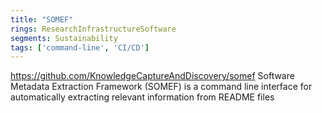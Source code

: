 ```yaml
---
title: "SOMEF"
rings: ResearchInfrastructureSoftware
segments: Sustainability
tags: ['command-line', 'CI/CD']
---
```

https://github.com/KnowledgeCaptureAndDiscovery/somef
Software Metadata Extraction Framework (SOMEF) is a command line interface for automatically extracting relevant information from README files
